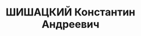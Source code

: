 ---
title: ШИШАЦКИЙ Константин Андреевич
description: "Род. 12 мая 1887 г. \n  Пдпрч. (1912). Произведен в инженер-механики\
  \ лейтенанты 6 декабря 1915 г."
---